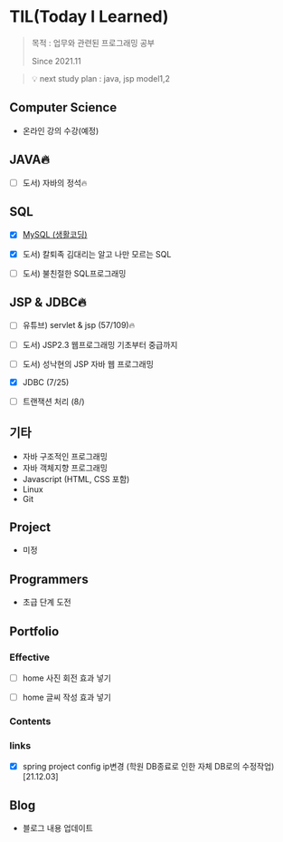 # TIL(Today I Learned)

> 목적 : 업무와 관련된 프로그래밍 공부
>
> Since 2021.11

> 💡 next study plan : java, jsp model1,2

## Computer Science

- 온라인 강의 수강(예정)

  

## JAVA🔥

- [ ] 도서) 자바의 정석🔥



## SQL

- [x] [MySQL (생활코딩)](https://github.com/kwonohsun12/TIL/blob/95cba3cb6cb8faef949f18eaaaac5196f7331992/SQL/MySQL/%EC%83%9D%ED%99%9C%EC%BD%94%EB%94%A9.md)
- [x] 도서) 칼퇴족 김대리는 알고 나만 모르는 SQL
- [ ] 도서) 불친절한 SQL프로그래밍

 


## JSP & JDBC🔥

- [ ] 유튜브) servlet & jsp (57/109)🔥
- [ ] 도서) JSP2.3 웹프로그래밍 기초부터 중급까지
- [ ] 도서) 성낙현의 JSP 자바 웹 프로그래밍
- [x] JDBC (7/25)
- [ ] 트랜잭션 처리 (8/)



## 기타

- 자바 구조적인 프로그래밍
- 자바 객체지향 프로그래밍
- Javascript (HTML, CSS 포함)
- Linux
- Git



## Project

- 미정



## Programmers

- 초급 단계 도전



## Portfolio

### Effective

- [ ] home 사진 회전 효과 넣기

- [ ] home 글씨 작성 효과 넣기

  

### Contents



### links

- [x] spring project config ip변경 (학원 DB종료로 인한 자체 DB로의 수정작업) [21.12.03]



## Blog

- 블로그 내용 업데이트

